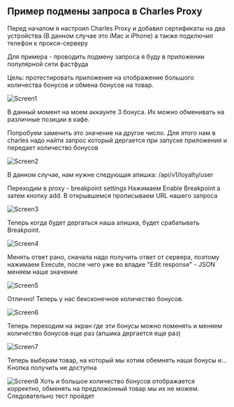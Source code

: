 ## Пример подмены запроса в Charles Proxy

Перед началом я настроил Charles Proxy и добавил сертификаты на два устройства (В данном случае это iMac и iPhone) а также подключил телефон к прокси-серверу 

Для примера - проводить подмену запроса я буду в приложении популярной сети фастфуда

Цель: протестировать приложение на отображение большого количества бонусов и обмена бонусов на товар. 

![Screen1](https://github.com/LittleJes/charles-proxy/blob/main/assets/1.jpg)

В данный момент на моем аккаунте 3 бонуса. Их можно обменивать на различные позиции в кафе. 

Попробуем заменить это значение на другое число. Для этого нам в charles надо найти запрос который дергается при запуске приложения и передает количество бонусов

![Screen2](https://github.com/LittleJes/charles-proxy/blob/main/assets/2.jpg)

В данном случае, нам нужне следующая апишка: /api/v1/loyalty/user

Переходим в proxy - breakpoint settings
Нажимаем Enable Breakpoint а затем кнопку add. В открывшемся прописываем URL нашего запроса 

![Screen3](https://github.com/LittleJes/charles-proxy/blob/main/assets/3.jpg)

Теперь когда будет дергаться наша апишка, будет срабатывать Breakpoint. 

![Screen4](https://github.com/LittleJes/charles-proxy/blob/main/assets/4.jpg)

Менять ответ рано, сначала надо получить ответ от сервера, поэтому нажимаем Execute, после чего уже во владке "Edit response" - JSON меняем наше значение

![Screen5](https://github.com/LittleJes/charles-proxy/blob/main/assets/5.jpg)

Отлично! Теперь у нас бексконечное количество бонусов. 

![Screen6](https://github.com/LittleJes/charles-proxy/blob/main/assets/6.jpg)

Теперь переходим на экран где эти бонусы можно поменять и меняем количество бонусов еще раз (апшика дергается еще раз)

![Screen7](https://github.com/LittleJes/charles-proxy/blob/main/assets/7.jpg)

Теперь выберам товар, на который мы хотим обемнять наши бонусы и...
Кнопка получить не доступна 

![Screen8](https://github.com/LittleJes/charles-proxy/blob/main/assets/8.jpg)
 Хоть и большое количество бонусов отображается корректно, обменять на предложонный товар мы их не можем. Следовательно тест пройдет
